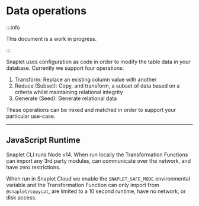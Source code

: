 # Data operations

:::info 

This document is a work in progress.

:::

Snaplet uses configuration as code in order to modify the table data in your database.
Currently we support four operations:

1. Transform: Replace an existing column value with another
2. Reduce (Subset): Copy, and transform, a subset of data based on a criteria whilst maintaining relational integrity
3. Generate (Seed): Generate relational data

These operations can be mixed and matched in order to support your particular use-case.

---

## JavaScript Runtime

Snaplet CLI runs Node v14. When run locally the Transformation Functions can import any 3rd party modules, can communicate over the network, and have zero restrictions.

When run in Snaplet Cloud we enable the `SNAPLET_SAFE_MODE` environmental variable and the Transformation Function can only import from `@snaplet/copycat`, are limited to a 10 second runtime, have no network, or disk access.

